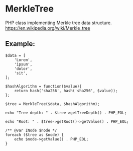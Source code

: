 # MerkleTree
PHP class implementing Merkle tree data structure.
https://en.wikipedia.org/wiki/Merkle_tree

## Example:
       
    $data = [
        'Lorem',
        'ipsum',
        'dolor',
        'sit',
    ];
    
    $hashAlgorithm = function($value){
        return hash('sha256', hash('sha256', $value));
    };
    
    $tree = MerkleTree($data, $hashAlgorithm);
    
    echo "Tree depth: " . $tree->getTreeDepth() . PHP_EOL;
    
    echo "Root: " . $tree->getRoot()->getValue() . PHP_EOL;
    
    /** @var INode $node */
    foreach ($tree as $node) {
        echo $node->getValue() . PHP_EOL;
    }